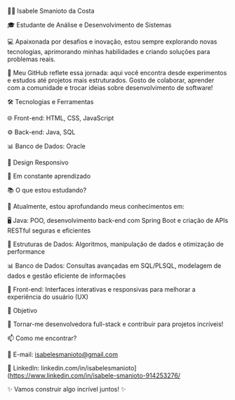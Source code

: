 👩‍💻 Isabele Smanioto da Costa


🎓 Estudante de Análise e Desenvolvimento de Sistemas


💻 Apaixonada por desafios e inovação, estou sempre explorando novas tecnologias, aprimorando minhas habilidades e criando soluções para problemas reais.



🚀 Meu GitHub reflete essa jornada: aqui você encontra desde experimentos e estudos até projetos mais estruturados. Gosto de colaborar, aprender com a comunidade e trocar ideias sobre desenvolvimento de software!

🛠️ Tecnologias e Ferramentas


🌐 Front-end: HTML, CSS, JavaScript


⚙️ Back-end: Java, SQL


📊 Banco de Dados: Oracle


🎨 Design Responsivo


📌 Em constante aprendizado


📚 O que estou estudando?



📌 Atualmente, estou aprofundando meus conhecimentos em:


🖥️ Java: POO, desenvolvimento back-end com Spring Boot e criação de APIs RESTful seguras e eficientes


📐 Estruturas de Dados: Algoritmos, manipulação de dados e otimização de performance


📊 Banco de Dados: Consultas avançadas em SQL/PLSQL, modelagem de dados e gestão eficiente de informações


🎨 Front-end: Interfaces interativas e responsivas para melhorar a experiência do usuário (UX)


🌟 Objetivo



🚀 Tornar-me desenvolvedora full-stack e contribuir para projetos incríveis!

📫 Como me encontrar?


📧 E-mail: isabelesmanioto@gmail.com


🔗 LinkedIn: linkedin.com/in/isabelesmanioto](https://www.linkedin.com/in/isabele-smanioto-914253276/



✨ Vamos construir algo incrível juntos! ✨




